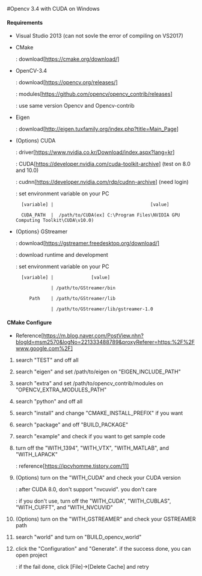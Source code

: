 #Opencv 3.4 with CUDA on Windows

#### Requirements

* Visual Studio 2013 (can not sovle the error of compiling on VS2017)

* CMake

    : download[https://cmake.org/download/]
    
* OpenCV-3.4

    : download[https://opencv.org/releases/]
    
    : modules[https://github.com/opencv/opencv_contrib/releases]
    
    : use same version Opencv and Opencv-contrib

* Eigen

    : download[http://eigen.tuxfamily.org/index.php?title=Main_Page]
    
* (Options) CUDA

    : driver[https://www.nvidia.co.kr/Download/index.aspx?lang=kr]
    
    : CUDA[https://developer.nvidia.com/cuda-toolkit-archive] (test on 8.0 and 10.0)
    
    : cudnn[https://developer.nvidia.com/rdp/cudnn-archive] (need login)
    
    : set environment variable on your PC 
    
        [variable] |                                    [value]
        
        CUDA_PATH  |  /path/to/CUDA(ex] C:\Program Files\NVIDIA GPU Computing Toolkit\CUDA\v10.0)
    
* (Options} GStreamer

    : download[https://gstreamer.freedesktop.org/download/]
    
    : download runtime and development
    
    : set environment variable on your PC 
    
        [variable] |              [value]
        
                   | /path/to/GStreamer/bin
        
           Path    | /path/to/GStreamer/lib
         
                   | /path/to/GStreamer/lib/gstreamer-1.0
    
#### CMake Configure

* Reference[https://m.blog.naver.com/PostView.nhn?blogId=msm2570&logNo=221333488789&proxyReferer=https:%2F%2Fwww.google.com%2F]

1. search "TEST" and off all

2. search "eigen" and set /path/to/eigen on "EIGEN_INCLUDE_PATH"

3. search "extra" and set /path/to/opencv_contrib/modules on "OPENCV_EXTRA_MODULES_PATH"

4. search "python" and off all

5. search "install" and change "CMAKE_INSTALL_PREFIX" if you want

6. search "package" and off "BUILD_PACKAGE"

7. search "example" and check if you want to get sample code

8. turn off the "WITH_1394", "WITH_VTX", "WITH_MATLAB", and "WITH_LAPACK"

    : reference[https://ipcvhomme.tistory.com/11]

9. (Options) turn on the "WITH_CUDA" and check your CUDA version

    : after CUDA 8.0, don't support "nvcuvid". you don't care

    : if you don't use, turn off the "WITH_CUDA", "WITH_CUBLAS", "WITH_CUFFT", and "WITH_NVCUVID"
    
10. (Options) turn on the "WITH_GSTREAMER" and check your GSTREAMER path

11. search "world" and turn on "BUILD_opencv_world"

12. click the "Configuration" and "Generate". if the success done, you can open project

    : if the fail done, click [File]->[Delete Cache] and retry
